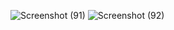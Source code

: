 ![Screenshot (91)](https://github.com/user-attachments/assets/144012e0-8a17-45dd-9993-2acae5acf801)
![Screenshot (92)](https://github.com/user-attachments/assets/6b2096a1-986c-4e69-894b-b815d8d63092)
